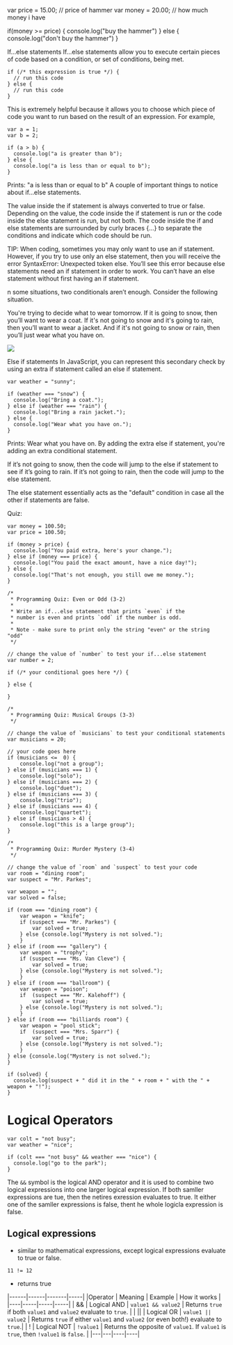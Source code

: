 var price = 15.00; // price of hammer
var money = 20.00; // how much money i have

if(money >= price) {
	console.log("buy the hammer")
} else {
	console.log("don't buy the hammer")
}

If...else statements
If...else statements allow you to execute certain pieces of code based on a condition, or set of conditions, being met.
```
if (/* this expression is true */) {
  // run this code
} else {
  // run this code
}
```
This is extremely helpful because it allows you to choose which piece of code you want to run based on the result of an expression. For example,
```
var a = 1;
var b = 2;

if (a > b) {
  console.log("a is greater than b");
} else {
  console.log("a is less than or equal to b");
}
```

Prints: "a is less than or equal to b"
A couple of important things to notice about if...else statements.

The value inside the if statement is always converted to true or false. Depending on the value, the code inside the if statement is run or the code inside the else statement is run, but not both. The code inside the if and else statements are surrounded by curly braces {...} to separate the conditions and indicate which code should be run.

TIP: When coding, sometimes you may only want to use an if statement. However, if you try to use only an else statement, then you will receive the error SyntaxError: Unexpected token else. You’ll see this error because else statements need an if statement in order to work. You can’t have an else statement without first having an if statement.

n some situations, two conditionals aren’t enough. Consider the following situation.

You're trying to decide what to wear tomorrow. If it is going to snow, then you’ll want to wear a coat. If it's not going to snow and it's going to rain, then you’ll want to wear a jacket. And if it's not going to snow or rain, then you’ll just wear what you have on.

![](what-to-wear-cropped.jpg)

Else if statements
In JavaScript, you can represent this secondary check by using an extra if statement called an else if statement.

```
var weather = "sunny";

if (weather === "snow") {
  console.log("Bring a coat.");
} else if (weather === "rain") {
  console.log("Bring a rain jacket.");
} else {
  console.log("Wear what you have on.");
}
```

Prints: Wear what you have on.
By adding the extra else if statement, you're adding an extra conditional statement.

If it’s not going to snow, then the code will jump to the else if statement to see if it’s going to rain. If it’s not going to rain, then the code will jump to the else statement.

The else statement essentially acts as the "default" condition in case all the other if statements are false.

Quiz:

```
var money = 100.50;
var price = 100.50;

if (money > price) {
  console.log("You paid extra, here's your change.");
} else if (money === price) {
  console.log("You paid the exact amount, have a nice day!");
} else {
  console.log("That's not enough, you still owe me money.");
}
```

```
/*
 * Programming Quiz: Even or Odd (3-2)
 *
 * Write an if...else statement that prints `even` if the 
 * number is even and prints `odd` if the number is odd.
 *
 * Note - make sure to print only the string "even" or the string "odd"
 */

// change the value of `number` to test your if...else statement
var number = 2;

if (/* your conditional goes here */) {
    
} else {

}

/*
 * Programming Quiz: Musical Groups (3-3)
 */

// change the value of `musicians` to test your conditional statements
var musicians = 20;

// your code goes here
if (musicians <=  0) {
    console.log("not a group");
} else if (musicians === 1) {
    console.log("solo");
} else if (musicians === 2) {
    console.log("duet");
} else if (musicians === 3) {
    console.log("trio");
} else if (musicians === 4) {
    console.log("quartet");
} else if (musicians > 4) {
    console.log("this is a large group");
}
```


```
/*
 * Programming Quiz: Murder Mystery (3-4)
 */

// change the value of `room` and `suspect` to test your code
var room = "dining room";
var suspect = "Mr. Parkes";

var weapon = "";
var solved = false;

if (room === "dining room") {
    var weapon = "knife";
    if (suspect === "Mr. Parkes") {
        var solved = true;
    } else {console.log("Mystery is not solved.");
    }
} else if (room === "gallery") {
    var weapon = "trophy";
    if (suspect === "Ms. Van Cleve") {
        var solved = true;
    } else {console.log("Mystery is not solved.");
    }
} else if (room === "ballroom") {
    var weapon = "poison";
    if  (suspect === "Mr. Kalehoff") {
        var solved = true;
    } else {console.log("Mystery is not solved.");
    }
} else if (room === "billiards room") {
    var weapon = "pool stick";
    if  (suspect === "Mrs. Sparr") {
        var solved = true;
    } else {console.log("Mystery is not solved.");
    }
} else {console.log("Mystery is not solved.");
}

if (solved) {
  console.log(suspect + " did it in the " + room + " with the " + weapon + "!");
}
```

# Logical Operators

```
var colt = "not busy";
var weather = "nice";

if (colt === "not busy" && weather === "nice") {
  console.log("go to the park");
}
```

The `&&` symbol is the logical AND operator and it is used to combine two logical expressions into one larger logical expression. If both samller expressions are tue, then the netires exression evaluates to true. It either one of the samller expressions is false, thent he whole logicla expression is false.

## Logical expressions

- similar to mathematical expressions, except logical expressions evaluate to true or false.

```
11 != 12
```

- returns true

|------|------|-------|-----|
|Operator | Meaning | Example | How it works |
|----|-----|-----|-----|
| && | Logical AND | `value1 && value2` | Returns `true` if both `value1` and `value2` evaluate to `true`. |
| ||  | Logical OR | `value1 || value2` | Returns `true` if either `value1` and `value2` (or even both!) evaluate to `true`.|
| ! | Logical NOT | `!value1` | Returns the opposite of `value1`. If `value1` is `true`, then `!value1` is `false`. |
|---|---|----|----|


